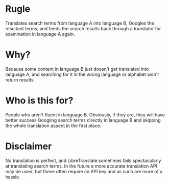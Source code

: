 # Rugle
Translates search terms from language A into language B, Googles the resultant terms, and feeds the search results back through a translator for examination in language A again.

# Why?

Because some content in language B just doesn't get translated into language A, and searching for it in the wrong language or alphabet won't return results.
 
 # Who is this for?  
 People who aren't fluent in language B. Obviously, if they are, they will have better success Googling search terms directly in language B and skipping the whole translation aspect in the first place.  
   
# Disclaimer 
No translation is perfect, and LibreTranslate sometimes fails spectacularly at translating search terms. In the future a more accurate translation API may be used, but these often require an API key and as such are more of a hassle. 
